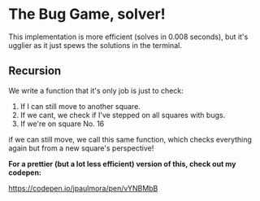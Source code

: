 # The Bug Game, solver!

This implementation is more efficient (solves in 0.008 seconds), but it's ugglier as it just spews the solutions in the terminal.

## Recursion

We write a function that it's only job is just to check:
1. If I can still move to another square.
2. If we cant, we check if I've stepped on all squares with bugs.
3. If we're on square No. 16

if we can still move, we call this same function, which checks everything again but from a new square's perspective!

**For a prettier (but a lot less efficient) version of this, check out my codepen:**

https://codepen.io/jpaulmora/pen/vYNBMbB


